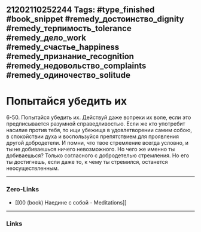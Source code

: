 21202110252244
Tags: #type_finished #book_snippet #remedy_достоинство_dignity #remedy_терпимость_tolerance #remedy_дело_work #remedy_счастье_happiness #remedy_признание_recognition #remedy_недовольство_complaints #remedy_одиночество_solitude
---
# Попытайся убедить их

 6-50. Попытайся убедить их. Действуй даже вопреки их воле, если это предписывается разумной справедливостью. Если же кто употребит насилие против тебя, то ищи убежища в удовлетворении самим собою, в спокойствии духа и воспользуйся препятствием для проявления другой добродетели. И помни, что твое стремление всегда условно, и ты не добиваешься ничего невозможного. Но чего же именно ты добиваешься? Только согласного с добродетелью стремления. Но его ты достигнешь, если даже то, к чему ты стремился, останется неосуществленным. 

---
### Zero-Links
- [[00 (book) Наедине с собой - Meditations]]
---
### Links
